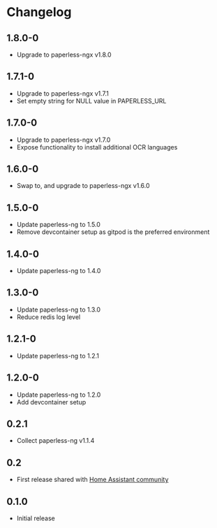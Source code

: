 # Changelog

## 1.8.0-0
- Upgrade to paperless-ngx v1.8.0

## 1.7.1-0
- Upgrade to paperless-ngx v1.7.1
- Set empty string for NULL value in PAPERLESS_URL

## 1.7.0-0
- Upgrade to paperless-ngx v1.7.0
- Expose functionality to install additional OCR languages

## 1.6.0-0
- Swap to, and upgrade to paperless-ngx v1.6.0

## 1.5.0-0
- Update paperless-ng to 1.5.0
- Remove devcontainer setup as gitpod is the preferred environment

## 1.4.0-0
- Update paperless-ng to 1.4.0

## 1.3.0-0
- Update paperless-ng to 1.3.0
- Reduce redis log level

## 1.2.1-0
- Update paperless-ng to 1.2.1

## 1.2.0-0
- Update paperless-ng to 1.2.0
- Add devcontainer setup

## 0.2.1
- Collect paperless-ng v1.1.4

## 0.2
- First release shared with [Home Assistant community](https://community.home-assistant.io/t/paperless-ng-add-on/269335)

## 0.1.0

- Initial release
